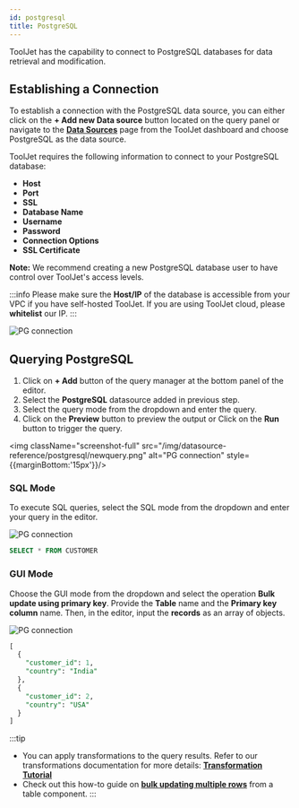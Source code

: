 ```yaml
---
id: postgresql
title: PostgreSQL
---
```


ToolJet has the capability to connect to PostgreSQL databases for data retrieval and modification.

<div>

## Establishing a Connection

To establish a connection with the PostgreSQL data source, you can either click on the **+ Add new Data source** button located on the query panel or navigate to the **[Data Sources](/docs/data-sources/overview)** page from the ToolJet dashboard and choose PostgreSQL as the data source.

ToolJet requires the following information to connect to your PostgreSQL database:

- **Host**
- **Port**
- **SSL**
- **Database Name**
- **Username**
- **Password**
- **Connection Options**
- **SSL Certificate**

**Note:** We recommend creating a new PostgreSQL database user to have control over ToolJet's access levels.

:::info
Please make sure the **Host/IP** of the database is accessible from your VPC if you have self-hosted ToolJet. If you are using ToolJet cloud, please **whitelist** our IP.
:::

<img className="screenshot-full" src="/img/datasource-reference/postgresql/pgconnection.png" alt="PG connection"/>

</div>

<div>

## Querying PostgreSQL

1. Click on **+ Add** button of the query manager at the bottom panel of the editor.
2. Select the **PostgreSQL** datasource added in previous step.
3. Select the query mode from the dropdown and enter the query.
4. Click on the **Preview** button to preview the output or Click on the **Run** button to trigger the query.

<img className="screenshot-full" src="/img/datasource-reference/postgresql/newquery.png" alt="PG connection" style={{marginBottom:'15px'}}/>

### SQL Mode

To execute SQL queries, select the SQL mode from the dropdown and enter your query in the editor.

<img className="screenshot-full" src="/img/datasource-reference/postgresql/sql-v2.png" alt="PG connection"/>

```sql
SELECT * FROM CUSTOMER
```

### GUI Mode

Choose the GUI mode from the dropdown and select the operation **Bulk update using primary key**. Provide the **Table** name and the **Primary key column** name. Then, in the editor, input the **records** as an array of objects.

<img className="screenshot-full" src="/img/datasource-reference/postgresql/gui-v2.png" alt="PG connection"/>

```sql
[
  {
    "customer_id": 1,
    "country": "India"
  },
  {
    "customer_id": 2,
    "country": "USA"
  }
]
```

:::tip
- You can apply transformations to the query results. Refer to our transformations documentation for more details: **[Transformation Tutorial](/docs/tutorial/transformations)**
- Check out this how-to guide on **[bulk updating multiple rows](/docs/how-to/bulk-update-multiple-rows)** from a table component.
:::

</div>
